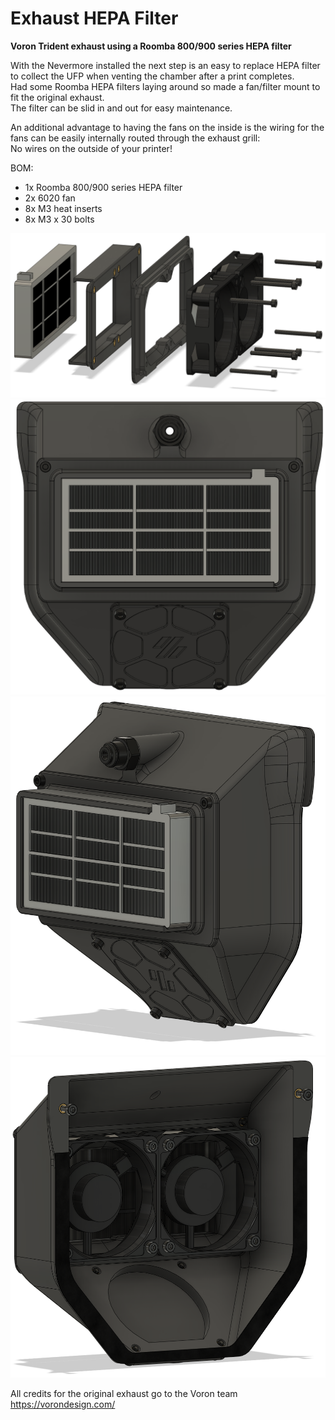 # Exhaust HEPA Filter

**Voron Trident exhaust using a Roomba 800/900 series HEPA filter**

With the Nevermore installed the next step is an easy to replace HEPA filter to collect the UFP when venting the chamber after a print completes.  
Had some Roomba HEPA filters laying around so made a fan/filter mount to fit the original exhaust.  
The filter can be slid in and out for easy maintenance.

An additional advantage to having the fans on the inside is the wiring for the fans can be easily internally routed through the exhaust grill:   
No wires on the outside of your printer!

BOM:
- 1x Roomba 800/900 series HEPA filter
- 2x 6020 fan
- 8x M3 heat inserts
- 8x M3 x 30 bolts

![](./images/Exhaust_HEPA_Filter_4.PNG)
![](./images/Exhaust_HEPA_Filter_1.PNG)
![](./images/Exhaust_HEPA_Filter_2.PNG)
![](./images/Exhaust_HEPA_Filter_3.PNG)

All credits for the original exhaust go to the Voron team 
https://vorondesign.com/
